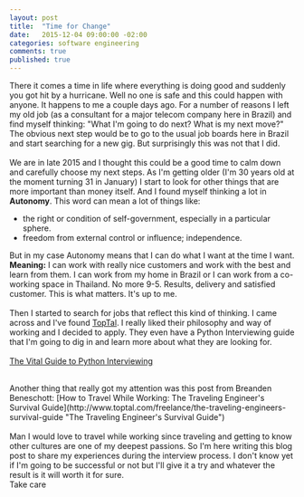 ```yaml
---
layout: post
title:  "Time for Change"
date:   2015-12-04 09:00:00 -02:00
categories: software engineering
comments: true
published: true
---
```

There it comes a time in life where everything is doing good and suddenly you got hit by a hurricane. Well no one is safe and this could happen with anyone. It happens to me a couple days ago. For a number of reasons I left my old job (as a consultant for a major telecom company here in Brazil) and find myself thinking: "What I'm going to do next? What is my next move?" The obvious next step would be to go to the usual job boards here in Brazil and start searching for a new gig. But surprisingly this was not that I did.  <br />  
We are in late 2015 and I thought this could be a good time to calm down and carefully choose my next steps. As I'm getting older (I'm 30 years old at the moment turning 31 in January) I start to look for other things that are more important than money itself. And I found myself thinking a lot in **Autonomy**. This word can mean a lot of things like:<br />

* the right or condition of self-government, especially in a particular sphere.<br />
* freedom from external control or influence; independence.<br />

But in my case Autonomy means that I can do what I want at the time I want.  
**Meaning:** I can work with really nice customers and work with the best and learn from them. I can work from my home in Brazil or I can work from a co-working space in Thailand. No more 9-5. Results, delivery and satisfied customer. This is what matters. It's up to me.  
<br />
Then I started to search for jobs that reflect this kind of thinking. I came across and I've found [TopTal](http://www.toptal.com/). I really liked their philosophy and way of working and I decided to apply.
They even have a Python Interviewing guide that I'm going to dig in and learn more about what they are looking for. <br />  
[The Vital Guide to Python Interviewing](http://www.toptal.com/python#hiring-guide "Python Interviewing")<br />  

<br />
Another thing that really got my attention was this post from Breanden Beneschott: [How to Travel While Working: The Traveling Engineer's Survival Guide](http://www.toptal.com/freelance/the-traveling-engineers-survival-guide "The Traveling Engineer's Survival Guide")<br />
<br />
Man I would love to travel while working since traveling and getting to know other cultures are one of my deepest passions.
So I'm here writing this blog post to share my experiences during the interview process. I don't know yet if I'm going to be successful or not but I'll give it a try and whatever the result is it will worth it for sure.  
<br />
Take care  

